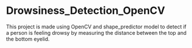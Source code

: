 # Drowsiness_Detection_OpenCV
This project is made using OpenCV and shape_predictor model to detect if a person is feeling drowsy by measuring the distance between the top and the bottom eyelid.
